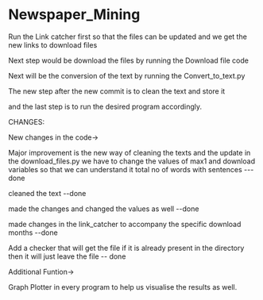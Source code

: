 # Newspaper_Mining
Run the Link catcher first so that the files can be updated and we get the new links to download files


Next step would be download the files by running the Download file code


Next will be the conversion of the text by running the Convert_to_text.py


The new step after the new commit is to clean the text and store it


and the last step is to run the desired program accordingly.


CHANGES:


New changes in the code->

Major improvement is the new way of cleaning the texts and the update in the download_files.py
we have to change the values of max1 and download variables so that we can understand it
total no of words with sentences ---done


cleaned the text --done


made the changes and changed the values as well --done


made changes in the link_catcher to accompany the specific download months --done


Add a checker that will get the file if it is already present in the directory then it will
just leave the file -- done


Additional Funtion->

Graph Plotter in every program to help us visualise the results as well.

